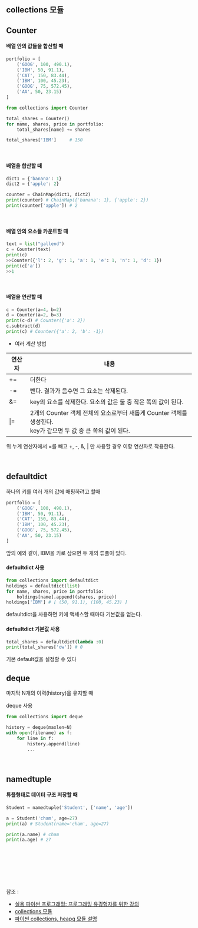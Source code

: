 ## collections 모듈



## Counter

#### 배열 안의 값들을 합산할 때

```python
portfolio = [
    ('GOOG', 100, 490.1),
    ('IBM', 50, 91.1),
    ('CAT', 150, 83.44),
    ('IBM', 100, 45.23),
    ('GOOG', 75, 572.45),
    ('AA', 50, 23.15)
]
```

```python
from collections import Counter

total_shares = Counter()
for name, shares, price in portfolio:
    total_shares[name] += shares

total_shares['IBM']     # 150
```

<br/>

#### 배열을 합산할 때


```python
dict1 = {'banana': 1}
dict2 = {'apple': 2}

counter = ChainMap(dict1, dict2)
print(counter) # ChainMap({'banana': 1}, {'apple': 2})
print(counter['apple']) # 2

```


<br/>

#### 배열 안의 요소들 카운트할 때

```python
text = list("gallend")
c = Counter(text)
print(c)
>>Counter({'l': 2, 'g': 1, 'a': 1, 'e': 1, 'n': 1, 'd': 1})
print(c['a'])
>>1
```

<br/>

#### 배열을 연산할 때


```python
c = Counter(a=4, b=2)
d = Counter(a=2, b=3)
print(c-d) # Counter({'a': 2})
c.subtract(d)
print(c) # Counter({'a': 2, 'b': -1})
```


- 여러 계산 방법

|연산자|내용|
|------|---
|+=|더한다
|-=|뺀다. 결과가 음수면 그 요소는 삭제된다.
|&=|key의 요소를 삭제한다. 요소의 값은 둘 중 작은 쪽의 값이 된다.
|&#124;=|2개의 Counter 객체 전체의 요소로부터 새롭게 Counter 객체를 생성한다. <br/> key가 같으면 두 값 중 큰 쪽의 값이 된다.

위 누계 연산자에서 =를 빼고 +, -, &, | 만 사용할 경우 이항 연산자로 작용한다.

         
         

<br/>

## defaultdict

 하나의 키를 여러 개의 값에 매핑하려고 할때

```python
portfolio = [
    ('GOOG', 100, 490.1),
    ('IBM', 50, 91.1),
    ('CAT', 150, 83.44),
    ('IBM', 100, 45.23),
    ('GOOG', 75, 572.45),
    ('AA', 50, 23.15)
]
```

앞의 예와 같이, IBM을 키로 삼으면 두 개의 튜플이 있다.

#### defaultdict 사용

```python
from collections import defaultdict
holdings = defaultdict(list)
for name, shares, price in portfolio:
    holdings[name].append((shares, price))
holdings['IBM'] # [ (50, 91.1), (100, 45.23) ]
```

defaultdict을 사용하면 키에 액세스할 때마다 기본값을 얻는다.

#### defaultdict 기본값 사용

```python
total_shares = defaultdict(lambda :0)
print(total_shares['dw']) # 0
```

기본 default값을 설정할 수 있다


## deque

 마지막 N개의 이력(history)을 유지할 때

deque 사용

```python
from collections import deque

history = deque(maxlen=N)
with open(filename) as f:
    for line in f:
        history.append(line)
        ...
```

<br/>

## namedtuple


#### 튜플형태로 데이터 구조 저장할 때

```python
Student = namedtuple('Student', ['name', 'age'])

a = Student('cham', age=27)
print(a) # Student(name='cham', age=27)

print(a.name) # cham    
print(a.age) # 27
```






<br/><br/><br/>
---
참조 : 
- [실용 파이썬 프로그래밍: 프로그래밍 유경험자를 위한 강의](https://wikidocs.net/84383)
- [collections 모듈](https://m.blog.naver.com/PostView.naver?isHttpsRedirect=true&blogId=ouo7581&logNo=221543909505)
- [파이썬 collections, heapq 모듈 설명](https://greeksharifa.github.io/%ED%8C%8C%EC%9D%B4%EC%8D%AC/2020/01/10/collections-heapq/)